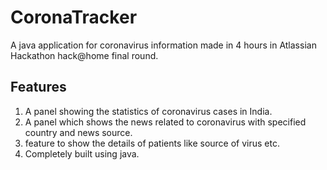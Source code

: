 # CoronaTracker
A java application for coronavirus information made in 4 hours in Atlassian Hackathon hack@home final round.

## Features
1. A panel showing the statistics of coronavirus cases in India.
2. A panel which shows the news related to coronavirus with specified country and news source.
3. feature to show the details of patients like source of virus etc.
4. Completely built using java.
